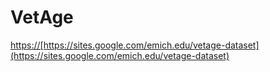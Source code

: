 # VetAge

<https://[https://sites.google.com/emich.edu/vetage-dataset](https://sites.google.com/emich.edu/vetage-dataset)>
